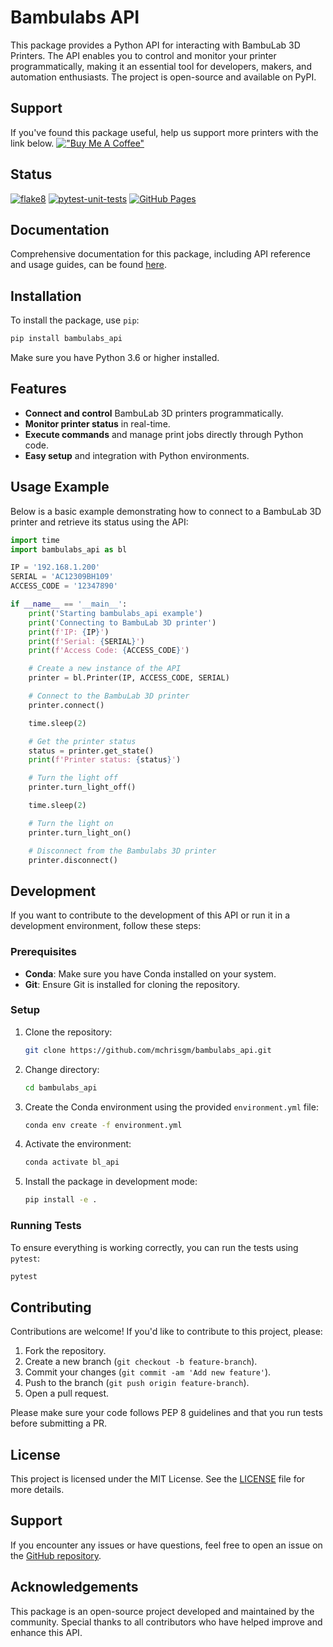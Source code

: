 # Bambulabs API

This package provides a Python API for interacting with BambuLab 3D Printers. The API enables you to control and monitor your printer programmatically, making it an essential tool for developers, makers, and automation enthusiasts. The project is open-source and available on PyPI.

## Support

If you've found this package useful, help us support more printers with the link below.
[!["Buy Me A Coffee"](https://www.buymeacoffee.com/assets/img/custom_images/orange_img.png)](https://www.buymeacoffee.com/mchrisgm)

## Status

[![flake8](https://github.com/mchrisgm/bambulabs_api/actions/workflows/flake8.yml/badge.svg)](https://github.com/mchrisgm/bambulabs_api/actions/workflows/flake8.yml)
[![pytest-unit-tests](https://github.com/mchrisgm/bambulabs_api/actions/workflows/pytest-unit-tests.yml/badge.svg)](https://github.com/mchrisgm/bambulabs_api/actions/workflows/pytest-unit-tests.yml)
[![GitHub Pages](https://github.com/mchrisgm/bambulabs_api/actions/workflows/static.yml/badge.svg)](https://github.com/mchrisgm/bambulabs_api/actions/workflows/static.yml)

## Documentation

Comprehensive documentation for this package, including API reference and usage guides, can be found [here](https://mchrisgm.github.io/bambulabs_api/).

## Installation

To install the package, use `pip`:

```bash
pip install bambulabs_api
```

Make sure you have Python 3.6 or higher installed.

## Features

- **Connect and control** BambuLab 3D printers programmatically.
- **Monitor printer status** in real-time.
- **Execute commands** and manage print jobs directly through Python code.
- **Easy setup** and integration with Python environments.

## Usage Example

Below is a basic example demonstrating how to connect to a BambuLab 3D printer and retrieve its status using the API:

```python
import time
import bambulabs_api as bl

IP = '192.168.1.200'
SERIAL = 'AC12309BH109'
ACCESS_CODE = '12347890'

if __name__ == '__main__':
    print('Starting bambulabs_api example')
    print('Connecting to BambuLab 3D printer')
    print(f'IP: {IP}')
    print(f'Serial: {SERIAL}')
    print(f'Access Code: {ACCESS_CODE}')

    # Create a new instance of the API
    printer = bl.Printer(IP, ACCESS_CODE, SERIAL)

    # Connect to the BambuLab 3D printer
    printer.connect()

    time.sleep(2)

    # Get the printer status
    status = printer.get_state()
    print(f'Printer status: {status}')

    # Turn the light off
    printer.turn_light_off()

    time.sleep(2)

    # Turn the light on
    printer.turn_light_on()

    # Disconnect from the Bambulabs 3D printer
    printer.disconnect()
```

## Development

If you want to contribute to the development of this API or run it in a development environment, follow these steps:

### Prerequisites

- **Conda**: Make sure you have Conda installed on your system.
- **Git**: Ensure Git is installed for cloning the repository.

### Setup

1. Clone the repository:

   ```bash
   git clone https://github.com/mchrisgm/bambulabs_api.git
   ```

2. Change directory:

   ```bash
   cd bambulabs_api
   ```

3. Create the Conda environment using the provided `environment.yml` file:

   ```bash
   conda env create -f environment.yml
   ```

4. Activate the environment:

   ```bash
   conda activate bl_api
   ```

5. Install the package in development mode:

   ```bash
   pip install -e .
   ```

### Running Tests

To ensure everything is working correctly, you can run the tests using `pytest`:

```bash
pytest
```

## Contributing

Contributions are welcome! If you'd like to contribute to this project, please:

1. Fork the repository.
2. Create a new branch (`git checkout -b feature-branch`).
3. Commit your changes (`git commit -am 'Add new feature'`).
4. Push to the branch (`git push origin feature-branch`).
5. Open a pull request.

Please make sure your code follows PEP 8 guidelines and that you run tests before submitting a PR.

## License

This project is licensed under the MIT License. See the [LICENSE](LICENSE) file for more details.

## Support

If you encounter any issues or have questions, feel free to open an issue on the [GitHub repository](https://github.com/mchrisgm/bambulabs_api/issues).

## Acknowledgements

This package is an open-source project developed and maintained by the community. Special thanks to all contributors who have helped improve and enhance this API.
